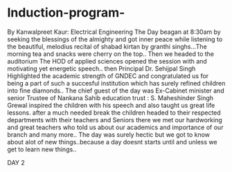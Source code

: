 # Induction-program-
By Kanwalpreet Kaur: Electrical Engineering 
The Day beagan at 8:30am by seeking the blessings of the almighty and got inner peace while listening to the beautiful, melodius recital of shabad kirtan by granthi singhs...The morning tea and snacks were cherry on the top..
Then we headed to the auditorium The HOD of applied sciences opened the session with and motivating yet energetic speech..
then Principal Dr. Sehijpal Singh Highlighted the academic strength of GNDEC and congratulated us for being a part of such a succesful institution which has surely refined children into fine diamonds..
The chief guest of the day was Ex-Cabinet minister and senior Trustee of Nankana Sahib education trust : S. Maheshinder Singh Grewal inspired the children with his speech and also taught us great life lessons.
after a much needed break the children headed to their respected departments with their teachers and Seniors there we met our hardworking and great teachers who told us about our academics and importance of our branch and many more..
The day was surely hectic but we got to know about alot of new things..because a day doesnt starts until and unless we get to learn new things..

DAY 2
